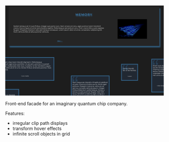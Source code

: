 ![Demo Picture](./screenshot.png)

Front-end facade for an imaginary quantum chip company.

Features:
- irregular clip path displays
- transform hover effects
- infinite scroll objects in grid